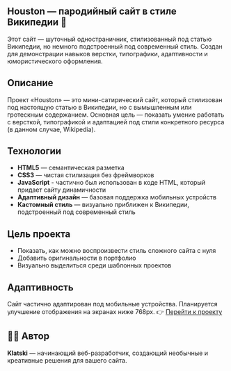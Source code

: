 ## Houston — пародийный сайт в стиле Википедии 🚀

Этот сайт — шуточный одностраничник, стилизованный под статью Википедии, но немного подстроенный под современный стиль. Создан для демонстрации навыков верстки, типографики, адаптивности и юмористического оформления.

## Описание

Проект «Houston» — это мини-сатирический сайт, который стилизован под настоящую статью в Википедии, но с вымышленным или гротескным содержанием. Основная цель — показать умение работать с версткой, типографикой и адаптацией под стили конкретного ресурса (в данном случае, Wikipedia).

## Технологии

- **HTML5** — семантическая разметка
- **CSS3** — чистая стилизация без фреймворков
- **JavaScript** - частично был использован в коде HTML, который придает сайту динамичности
- **Адаптивный дизайн** — базовая поддержка мобильных устройств
- **Кастомный стиль** — визуально приближен к Википедии, подстроенный под современный стиль

## Цель проекта

- Показать, как можно воспроизвести стиль сложного сайта с нуля
- Добавить оригинальности в портфолио
- Визуально выделиться среди шаблонных проектов

## Адаптивность

Сайт частично адаптирован под мобильные устройства. Планируется улучшение отображения на экранах ниже 768px.
👉 [Перейти к проекту](https://klatski.github.io/Houston/)

## 👨‍💻 Автор

**Klatski** — начинающий веб-разработчик, создающий необычные и креативные решения для вашего сайта.
